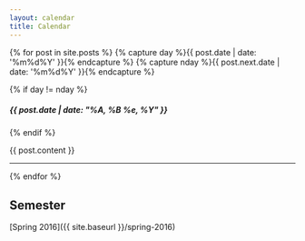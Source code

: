 ```yaml
---
layout: calendar
title: Calendar
---
```


{% for post in site.posts %}
{% capture day %}{{ post.date | date: '%m%d%Y' }}{% endcapture %}
{% capture nday %}{{ post.next.date | date: '%m%d%Y' }}{% endcapture %}

{% if day != nday %}
<h5 class="date">{{ post.date | date: "%A, %B %e, %Y" }}</h5>
{% endif %}

{{ post.content }}
<hr>

{% endfor %}

<h2>Semester</h2>
[Spring 2016]({{ site.baseurl }}/spring-2016)
